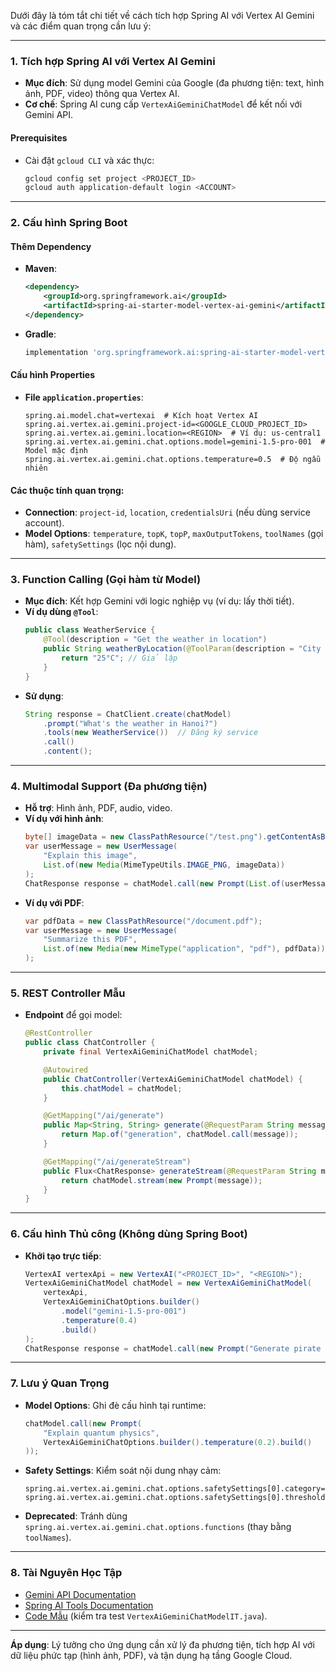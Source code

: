 

Dưới đây là tóm tắt chi tiết về cách tích hợp Spring AI với Vertex AI Gemini và các điểm quan trọng cần lưu ý:

---

### **1. Tích hợp Spring AI với Vertex AI Gemini**
- **Mục đích**: Sử dụng model Gemini của Google (đa phương tiện: text, hình ảnh, PDF, video) thông qua Vertex AI.
- **Cơ chế**: Spring AI cung cấp `VertexAiGeminiChatModel` để kết nối với Gemini API.

#### **Prerequisites**
- Cài đặt `gcloud CLI` và xác thực:
  ```bash
  gcloud config set project <PROJECT_ID>
  gcloud auth application-default login <ACCOUNT>
  ```

---

### **2. Cấu hình Spring Boot**
#### **Thêm Dependency**
- **Maven**:
  ```xml
  <dependency>
      <groupId>org.springframework.ai</groupId>
      <artifactId>spring-ai-starter-model-vertex-ai-gemini</artifactId>
  </dependency>
  ```
- **Gradle**:
  ```gradle
  implementation 'org.springframework.ai:spring-ai-starter-model-vertex-ai-gemini'
  ```

#### **Cấu hình Properties**
- **File `application.properties`**:
  ```properties
  spring.ai.model.chat=vertexai  # Kích hoạt Vertex AI
  spring.ai.vertex.ai.gemini.project-id=<GOOGLE_CLOUD_PROJECT_ID>
  spring.ai.vertex.ai.gemini.location=<REGION>  # Ví dụ: us-central1
  spring.ai.vertex.ai.gemini.chat.options.model=gemini-1.5-pro-001  # Model mặc định
  spring.ai.vertex.ai.gemini.chat.options.temperature=0.5  # Độ ngẫu nhiên
  ```

#### **Các thuộc tính quan trọng**:
- **Connection**: `project-id`, `location`, `credentialsUri` (nếu dùng service account).
- **Model Options**: `temperature`, `topK`, `topP`, `maxOutputTokens`, `toolNames` (gọi hàm), `safetySettings` (lọc nội dung).

---

### **3. Function Calling (Gọi hàm từ Model)**
- **Mục đích**: Kết hợp Gemini với logic nghiệp vụ (ví dụ: lấy thời tiết).
- **Ví dụ dùng `@Tool`**:
  ```java
  public class WeatherService {
      @Tool(description = "Get the weather in location")
      public String weatherByLocation(@ToolParam(description = "City name") String location) {
          return "25°C"; // Giả lập
      }
  }
  ```
- **Sử dụng**:
  ```java
  String response = ChatClient.create(chatModel)
      .prompt("What's the weather in Hanoi?")
      .tools(new WeatherService())  // Đăng ký service
      .call()
      .content();
  ```

---

### **4. Multimodal Support (Đa phương tiện)**
- **Hỗ trợ**: Hình ảnh, PDF, audio, video.
- **Ví dụ với hình ảnh**:
  ```java
  byte[] imageData = new ClassPathResource("/test.png").getContentAsByteArray();
  var userMessage = new UserMessage(
      "Explain this image",
      List.of(new Media(MimeTypeUtils.IMAGE_PNG, imageData))
  );
  ChatResponse response = chatModel.call(new Prompt(List.of(userMessage)));
  ```
- **Ví dụ với PDF**:
  ```java
  var pdfData = new ClassPathResource("/document.pdf");
  var userMessage = new UserMessage(
      "Summarize this PDF",
      List.of(new Media(new MimeType("application", "pdf"), pdfData))
  );
  ```

---

### **5. REST Controller Mẫu**
- **Endpoint** để gọi model:
  ```java
  @RestController
  public class ChatController {
      private final VertexAiGeminiChatModel chatModel;

      @Autowired
      public ChatController(VertexAiGeminiChatModel chatModel) {
          this.chatModel = chatModel;
      }

      @GetMapping("/ai/generate")
      public Map<String, String> generate(@RequestParam String message) {
          return Map.of("generation", chatModel.call(message));
      }

      @GetMapping("/ai/generateStream")
      public Flux<ChatResponse> generateStream(@RequestParam String message) {
          return chatModel.stream(new Prompt(message));
      }
  }
  ```

---

### **6. Cấu hình Thủ công (Không dùng Spring Boot)**
- **Khởi tạo trực tiếp**:
  ```java
  VertexAI vertexApi = new VertexAI("<PROJECT_ID>", "<REGION>");
  VertexAiGeminiChatModel chatModel = new VertexAiGeminiChatModel(
      vertexApi,
      VertexAiGeminiChatOptions.builder()
          .model("gemini-1.5-pro-001")
          .temperature(0.4)
          .build()
  );
  ChatResponse response = chatModel.call(new Prompt("Generate pirate names"));
  ```

---

### **7. Lưu ý Quan Trọng**
- **Model Options**: Ghi đè cấu hình tại runtime:
  ```java
  chatModel.call(new Prompt(
      "Explain quantum physics",
      VertexAiGeminiChatOptions.builder().temperature(0.2).build()
  ));
  ```
- **Safety Settings**: Kiểm soát nội dung nhạy cảm:
  ```properties
  spring.ai.vertex.ai.gemini.chat.options.safetySettings[0].category=HARM_CATEGORY_DANGEROUS_CONTENT
  spring.ai.vertex.ai.gemini.chat.options.safetySettings[0].threshold=BLOCK_ONLY_HIGH
  ```
- **Deprecated**: Tránh dùng `spring.ai.vertex.ai.gemini.chat.options.functions` (thay bằng `toolNames`).

---

### **8. Tài Nguyên Học Tập**
- [Gemini API Documentation](https://cloud.google.com/vertex-ai/docs/generative-ai)
- [Spring AI Tools Documentation](https://docs.spring.io/spring-ai/reference/api/tools.html)
- [Code Mẫu](https://github.com/spring-projects/spring-ai) (kiểm tra test `VertexAiGeminiChatModelIT.java`).

---

**Áp dụng**: Lý tưởng cho ứng dụng cần xử lý đa phương tiện, tích hợp AI với dữ liệu phức tạp (hình ảnh, PDF), và tận dụng hạ tầng Google Cloud.